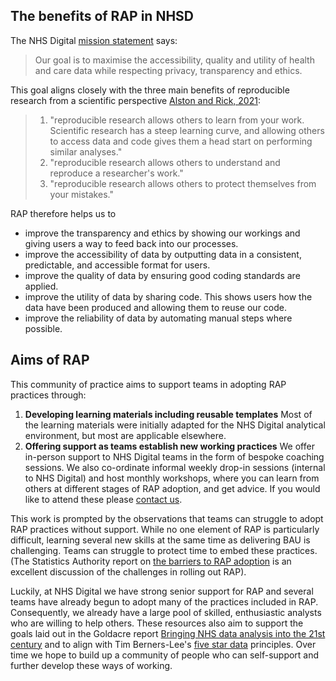 ## The benefits of RAP in NHSD

The NHS Digital [mission statement](https://digital.nhs.uk/about-nhs-digital/corporate-information-and-documents/our-strategy) says:

> Our goal is to maximise the accessibility, quality and utility of health and care data while respecting privacy, transparency and ethics.

This goal aligns closely with the three main benefits of reproducible research from a scientific perspective [Alston and Rick, 2021](https://esajournals.onlinelibrary.wiley.com/doi/full/10.1002/bes2.1801):

> 1. "reproducible research allows others to learn from your work. Scientific research has a steep learning curve, and allowing others to access data and code gives them a head start on performing similar analyses."
> 2. "reproducible research allows others to understand and reproduce a researcher's work."
> 3. "reproducible research allows others to protect themselves from your mistakes."

RAP therefore helps us to

- improve the transparency and ethics by showing our workings and giving users a way to feed back into our processes.
- improve the accessibility of data by outputting data in a consistent, predictable, and accessible format for users.
- improve the quality of data by ensuring good coding standards are applied.
- improve the utility of data by sharing code. This shows users how the data have been produced and allowing them to reuse our code.
- improve the reliability of data by automating manual steps where possible.

## Aims of RAP

This community of practice aims to support teams in adopting RAP practices through:

1. **Developing learning materials including reusable templates**
   Most of the learning materials were initially adapted for the NHS Digital analytical environment, but most are applicable elsewhere.
2. **Offering support as teams establish new working practices**
   We offer in-person support to NHS Digital teams in the form of bespoke coaching sessions. We also co-ordinate informal weekly drop-in sessions (internal to NHS Digital) and host monthly workshops, where you can learn from others at different stages of RAP adoption, and get advice. If you would like to attend these please [contact us](mailto:datascience@nhs.net).

This work is prompted by the observations that teams can struggle to adopt RAP practices without support. While no one element of RAP is particularly difficult, learning several new skills at the same time as delivering BAU is challenging. Teams can struggle to protect time to embed these practices. (The Statistics Authority report on [the barriers to RAP adoption](https://osr.statisticsauthority.gov.uk/publication/reproducible-analytical-pipelines-overcoming-barriers-to-adoption/) is an excellent discussion of the challenges in rolling out RAP).

Luckily, at NHS Digital we have strong senior support for RAP and several teams have already begun to adopt many of the practices included in RAP. Consequently, we already have a large pool of skilled, enthusiastic analysts who are willing to help others. These resources also aim to support the goals laid out in the Goldacre report [Bringing NHS data analysis into the 21st century](https://journals.sagepub.com/doi/10.1177/0141076820930666) and to align with Tim Berners-Lee's [five star data](https://5stardata.info/en/) principles. Over time we hope to build up a community of people who can self-support and further develop these ways of working.
